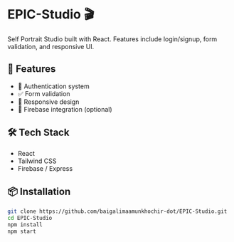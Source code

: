 # EPIC-Studio 🎬

Self Portrait Studio built with React. Features include login/signup, form validation, and responsive UI.

## 🚀 Features
- 🔐 Authentication system
- ✅ Form validation
- 🎨 Responsive design
- 🔗 Firebase integration (optional)

## 🛠 Tech Stack
- React
- Tailwind CSS
- Firebase / Express

## 📦 Installation
```bash
git clone https://github.com/baigalimaamunkhochir-dot/EPIC-Studio.git
cd EPIC-Studio
npm install
npm start

